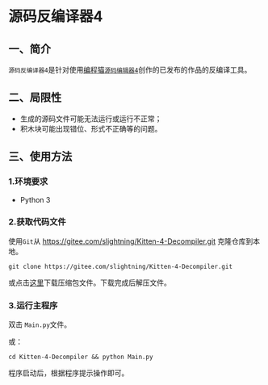 # 源码反编译器4

## 一、简介

`源码反编译器4`是针对使用[编程猫](https://shequ.codemao.cn)[`源码编辑器4`](https://kitten4.codemao.cn/)创作的已发布的作品的反编译工具。

## 二、局限性

- 生成的源码文件可能无法运行或运行不正常；
- 积木块可能出现错位、形式不正确等的问题。

## 三、使用方法

### 1.环境要求

- Python 3

### 2.获取代码文件

使用`Git`从 https://gitee.com/slightning/Kitten-4-Decompiler.git 克隆仓库到本地。
```Shell
git clone https://gitee.com/slightning/Kitten-4-Decompiler.git
```

或点击[这里](https://gitee.com/slightning/Kitten-4-Decompiler/repository/archive/main.zip)下载压缩包文件。下载完成后解压文件。

### 3.运行主程序

双击 `Main.py`文件。

或：
```
cd Kitten-4-Decompiler && python Main.py
```

程序启动后，根据程序提示操作即可。
